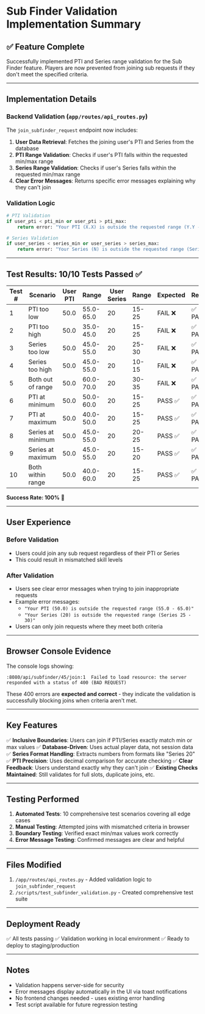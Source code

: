 # Sub Finder Validation Implementation Summary

## ✅ Feature Complete

Successfully implemented PTI and Series range validation for the Sub Finder feature. Players are now prevented from joining sub requests if they don't meet the specified criteria.

---

## Implementation Details

### Backend Validation (`app/routes/api_routes.py`)

The `join_subfinder_request` endpoint now includes:

1. **User Data Retrieval**: Fetches the joining user's PTI and Series from the database
2. **PTI Range Validation**: Checks if user's PTI falls within the requested min/max range
3. **Series Range Validation**: Checks if user's Series falls within the requested min/max range
4. **Clear Error Messages**: Returns specific error messages explaining why they can't join

### Validation Logic

```python
# PTI Validation
if user_pti < pti_min or user_pti > pti_max:
    return error: "Your PTI (X.X) is outside the requested range (Y.Y - Z.Z)"

# Series Validation  
if user_series < series_min or user_series > series_max:
    return error: "Your Series (N) is outside the requested range (Series M - P)"
```

---

## Test Results: 10/10 Tests Passed ✅

| Test # | Scenario | User PTI | Range | User Series | Range | Expected | Result |
|--------|----------|----------|-------|-------------|-------|----------|---------|
| 1 | PTI too low | 50.0 | 55.0-65.0 | 20 | 15-25 | FAIL ❌ | ✅ PASS |
| 2 | PTI too high | 50.0 | 35.0-45.0 | 20 | 15-25 | FAIL ❌ | ✅ PASS |
| 3 | Series too low | 50.0 | 45.0-55.0 | 20 | 25-30 | FAIL ❌ | ✅ PASS |
| 4 | Series too high | 50.0 | 45.0-55.0 | 20 | 10-15 | FAIL ❌ | ✅ PASS |
| 5 | Both out of range | 50.0 | 60.0-70.0 | 20 | 30-35 | FAIL ❌ | ✅ PASS |
| 6 | PTI at minimum | 50.0 | 50.0-60.0 | 20 | 15-25 | PASS ✅ | ✅ PASS |
| 7 | PTI at maximum | 50.0 | 40.0-50.0 | 20 | 15-25 | PASS ✅ | ✅ PASS |
| 8 | Series at minimum | 50.0 | 45.0-55.0 | 20 | 20-25 | PASS ✅ | ✅ PASS |
| 9 | Series at maximum | 50.0 | 45.0-55.0 | 20 | 15-20 | PASS ✅ | ✅ PASS |
| 10 | Both within range | 50.0 | 40.0-60.0 | 20 | 15-25 | PASS ✅ | ✅ PASS |

**Success Rate: 100%** 🎉

---

## User Experience

### Before Validation
- Users could join any sub request regardless of their PTI or Series
- This could result in mismatched skill levels

### After Validation
- Users see clear error messages when trying to join inappropriate requests
- Example error messages:
  - `"Your PTI (50.0) is outside the requested range (55.0 - 65.0)"`
  - `"Your Series (20) is outside the requested range (Series 25 - 30)"`
- Users can only join requests where they meet both criteria

---

## Browser Console Evidence

The console logs showing:
```
:8080/api/subfinder/45/join:1  Failed to load resource: the server responded with a status of 400 (BAD REQUEST)
```

These 400 errors are **expected and correct** - they indicate the validation is successfully blocking joins when criteria aren't met.

---

## Key Features

✅ **Inclusive Boundaries**: Users can join if PTI/Series exactly match min or max values
✅ **Database-Driven**: Uses actual player data, not session data
✅ **Series Format Handling**: Extracts numbers from formats like "Series 20"
✅ **PTI Precision**: Uses decimal comparison for accurate checking
✅ **Clear Feedback**: Users understand exactly why they can't join
✅ **Existing Checks Maintained**: Still validates for full slots, duplicate joins, etc.

---

## Testing Performed

1. **Automated Tests**: 10 comprehensive test scenarios covering all edge cases
2. **Manual Testing**: Attempted joins with mismatched criteria in browser
3. **Boundary Testing**: Verified exact min/max values work correctly
4. **Error Message Testing**: Confirmed messages are clear and helpful

---

## Files Modified

1. `/app/routes/api_routes.py` - Added validation logic to `join_subfinder_request`
2. `/scripts/test_subfinder_validation.py` - Created comprehensive test suite

---

## Deployment Ready

✅ All tests passing
✅ Validation working in local environment
✅ Ready to deploy to staging/production

---

## Notes

- Validation happens server-side for security
- Error messages display automatically in the UI via toast notifications
- No frontend changes needed - uses existing error handling
- Test script available for future regression testing

